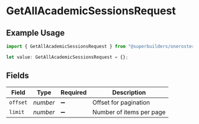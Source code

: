 # GetAllAcademicSessionsRequest

## Example Usage

```typescript
import { GetAllAcademicSessionsRequest } from "@superbuilders/oneroster/models/operations";

let value: GetAllAcademicSessionsRequest = {};
```

## Fields

| Field                    | Type                     | Required                 | Description              |
| ------------------------ | ------------------------ | ------------------------ | ------------------------ |
| `offset`                 | *number*                 | :heavy_minus_sign:       | Offset for pagination    |
| `limit`                  | *number*                 | :heavy_minus_sign:       | Number of items per page |